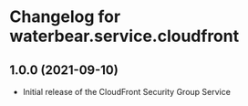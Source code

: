 Changelog for waterbear.service.cloudfront
============================================


1.0.0 (2021-09-10)
------------------

- Initial release of the CloudFront Security Group Service